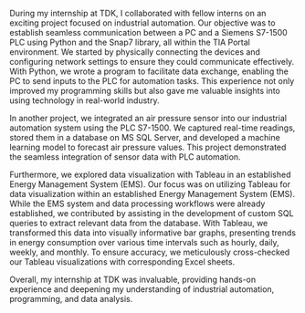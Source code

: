 During my internship at TDK, I collaborated with fellow interns on an exciting project focused on industrial automation. 
Our objective was to establish seamless communication between a PC and a Siemens S7-1500 PLC using Python and the Snap7 library, all within the TIA Portal environment. 
We started by physically connecting the devices and configuring network settings to ensure they could communicate effectively. With Python, we wrote a program to facilitate data exchange, enabling the PC to send inputs to the PLC for automation tasks. 
This experience not only improved my programming skills but also gave me valuable insights into using technology in real-world industry.

In another project, we integrated an air pressure sensor into our industrial automation system using the PLC S7-1500. 
We captured real-time readings, stored them in a database on MS SQL Server, and developed a machine learning model to forecast air pressure values. 
This project demonstrated the seamless integration of sensor data with PLC automation.

Furthermore, we explored data visualization with Tableau in an established Energy Management System (EMS). 
Our focus was on utilizing Tableau for data visualization within an established Energy Management System (EMS). 
While the EMS system and data processing workflows were already established, we contributed by assisting in the development of custom SQL queries to extract relevant data from the database. 
With Tableau, we transformed this data into visually informative bar graphs, presenting trends in energy consumption over various time intervals such as hourly, daily, weekly, and monthly. 
To ensure accuracy, we meticulously cross-checked our Tableau visualizations with corresponding Excel sheets.

Overall, my internship at TDK was invaluable, providing hands-on experience and deepening my understanding of industrial automation, programming, and data analysis.
